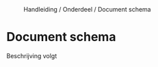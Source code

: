 <properties>
	<page>
		<title>Sjabloon Word</title>
	</page>
	<menu>
		<position>Handleiding / Onderdeel / Document schema</position>
		<title>Introductie</title>
	</menu>
</properties>

Document schema
================================

Beschrijving volgt